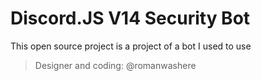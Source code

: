 # Discord.JS V14 Security Bot
This open source project is a project of a bot I used to use

> Designer and coding: @romanwashere
